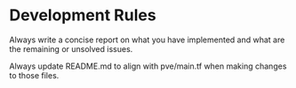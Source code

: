 # Development Rules

Always write a concise report on what you have implemented and what are the remaining or unsolved issues.

Always update README.md to align with pve/main.tf when making changes to those files.

